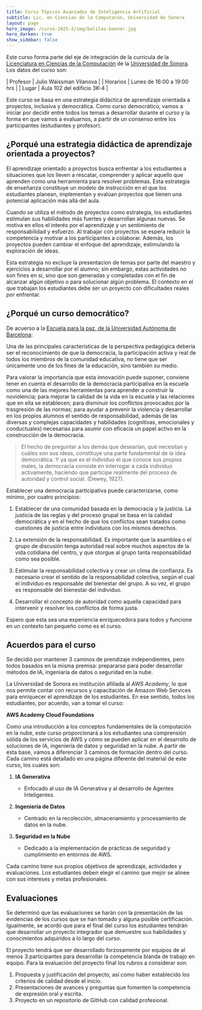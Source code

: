 ```yaml
---
title: Curso Tópicos Avanzados de Inteligencia Artificial 
subtitle: Lic. en Ciencias de la Computacón, Universidad de Sonora
layout: page
hero_image: /curso-2025-2/img/bolitas-banner.jpg
hero_darken: true
show_sidebar: false
---
```



Este curso forma parte del eje de integración de la curricula de la
[Licenciatura en Ciencias de la Computación](http://cc.mat.uson.mx) de
la [Universidad de Sonora](http://www.uson.mx). Los datos del curso
son:

| Profesor   | Julio Waissman Vilanova                                              |
| Horarios   | Lunes de 16:00 a 19:00 hrs                       |
| Lugar      | Aula 102 del edificio 3K-4 |

Este curso se basa en una estrategia didáctica de aprendizaje
orientada a proyectos, inclusiva y democrática. Como curso
democrático, vamos a iniciar por decidir entre todos los temas a desarrollar
durante el curso y la forma en que vamos a evaluarnos, a partir de
un consenso entre los participantes (estudiantes y profesor).


## ¿Porqué una estrategia didáctica de aprendizaje orientada a proyectos?

El aprendizaje orientado a proyectos busca enfrentar a los estudiantes
a situaciones que los lleven a rescatar, comprender y aplicar aquello
que aprenden como una herramienta para resolver problemas. Esta
estrategia de enseñanza constituye un modelo de instrucción en el que
los estudiantes planean, implementan y evalúan proyectos que tienen
una potencial aplicación más allá del aula.

Cuando se utiliza el método de proyectos como estrategia, los
estudiantes estimulan sus habilidades más fuertes y desarrollan
algunas nuevas. Se motiva en ellos el interés por el aprendizaje y un
sentimiento de responsabilidad y esfuerzo. Al trabajar con proyectos
se espera reducir la competencia y motivar a los participantes a
colaborar. Además, los proyectos pueden cambiar el enfoque del
aprendizaje, estimulando la exploración de ideas.

Esta estrategia no excluye la presentacion de temas por parte del
maestro y ejercicios a desarrollar por el alumno; sin embargo, estas
actividades no son fines en sí, sino que son generadas y completadas
con el fin de alcanzar algún objetivo o para solucionar algún
problema. El contexto en el que trabajan los estudiantes debe ser un
proyecto con dificultades reales por enfrentar.

## ¿Porqué un curso democrático?

De acuerso a la [Escuela para la paz, de la Universidad Autónoma de
Barcelona](http://escolapau.uab.cat/index.php?lang=es):

Una de las principales características de la perspectiva pedagógica
debería ser el reconocimiento de que la democracia, la participación
activa y real de todos los miembros de la comunidad educativa, no
tiene que ser únicamente uno de los fines de la educación, sino
también su medio.

Para valorar la importancia que esta innovación puede suponer,
conviene tener en cuenta el desarrollo de la democracia participativa
en la escuela como una de las mejores herramientas para aprender a
construir la noviolencia; para mejorar la calidad de la vida en la
escuela y las relaciones que en ella se establecen; para disminuir los
conflictos provocados por la trasgresión de las normas; para ayudar a
prevenir la violencia y desarrollar en los propios alumnos el sentido
de responsabilidad, además de las diversas y complejas capacidades y
habilidades (cognitivas, emocionales y conductuales) necesarias para
asumir con eficacia un papel activo en la construcción de la
democracia.

> El hecho de preguntar a los demás que desearían, qué necesitan y
> cuáles son sus ideas, constituye una parte fundamental de la idea
> democrática. Y ya que es el individuo el que conoce sus propios
> males, la democracia consiste en interrogar a cada individuo
> activamente, haciendo que participe realmente del proceso de
> autoridad y control social. (Dewey, 1927).

Establecer una democracia participativa puede caracterizarse, como
mínimo, por cuatro principios:

1. Establecer de una comunidad basada en la democracia y la
   justicia. La justicia de las reglas y del proceso grupal se basa en
   la calidad democrática y en el hecho de que los conflictos sean
   tratados como cuestiones de justicia entre individuos con los
   mismos derechos.

2. La extensión de la responsabilidad. Es importante que la asamblea o
   el grupo de discusión tenga autoridad real sobre muchos aspectos de
   la vida cotidiana del centro, y que otorgue al grupo tanta
   responsabilidad como sea posible.

3. Estimular la responsabilidad colectiva y crear un clima de
   confianza. Es necesario crear el sentido de la responsabilidad
   colectiva, según el cual el individuo es responsable del bienestar
   del grupo. A su vez, el grupo es responsable del bienestar del
   individuo.

4. Desarrollar el concepto de autoridad como aquella capacidad para
   intervenir y resolver los conflictos de forma justa.

Espero que esta sea una experiencia enriquecedora para todos y funcione 
en un contexto tan pequeño como es el curso.

## Acuerdos para el curso

Se decidió por mantener 3 caminos de prendizaje independientes, pero todos basados en la misma premisa: prepararse para poder desarrollar métodos de IA, ingeniaría de datos o seguridad en la nube. 

La Universidad de Sonora es institución afiliada al *AWS Academy*, lo que nos permite contar con recursos y capacitación de Amazon Web Services para enriquecer el aprendizaje de los estudiantes. En ese sentido, todos los estudiantes, por acuerdo, van a tomar el curso:

**AWS Academy Cloud Foundations**

Como una introducción a los conceptos fundamentales de la computación en la nube, este curso proporcionará a los estudiantes una comprensión sólida de los servicios de AWS y cómo se pueden aplicar en el desarrollo de soluciones de IA, ingeniería de datos y seguridad en la nube. A partir de esta base, vamos a diferenciar 3 caminos de formación dentro del curso. Cada camino está detallado en una página diferente del material de este curso, los cuales son:

1. **IA Generativa**
   - Enfocado al uso de IA Generativa y al desarrollo de Agentes Inteligentes.

2. **Ingeniería de Datos**
   - Centrado en la recolección, almacenamiento y procesamiento de datos en la nube.

3. **Seguridad en la Nube**
   - Dedicado a la implementación de prácticas de seguridad y cumplimiento en entornos de AWS.
  
Cada camino tiene sus propios objetivos de aprendizaje, actividades y evaluaciones. Los estudiantes deben elegir el camino que mejor se alinee con sus intereses y metas profesionales.

## Evaluaciones

Se determinó que las evaluaciones se harán con la presentación de las evidencias de los cursos que se han tomado y alguna posible certificación. Igualmente, se acordó que para el final del curso los estudiantes tendrán que desarrollar un proyecto integrador que demuestre sus habilidades y conocimientos adquiridos a lo largo del curso. 

El proyecto tendrá que ser desarrollado forzosamente por equipos de al menos 3 participantes para desarrollar la competencia blanda de trabajo en equipo. Para la evaluación del proyecto final los rubros a considerar son:

1. Propuesta y justificación del proyecto, así como haber establecido los criterios de calidad desde el inicio.
2. Presentaciones de avances y preguntas que fomenten la competencia de expresión oral y escrita.
3. Proyecto en un repositorio de GitHub con calidad profesional.

